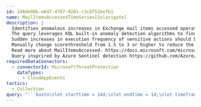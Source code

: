 ```yaml
---
id: 148de00b-e647-4767-9201-c3cbf51befb1
name: MailItemsAccessedTimeSeries[Solarigate]
description: |
  Identifies anomalous increases in Exchange mail items accessed operations.
  The query leverages KQL built-in anomaly detection algorithms to find large deviations from baseline patterns.
  Sudden increases in execution frequency of sensitive actions should be further investigated for malicious activity.
  Manually change scorethreshold from 1.5 to 3 or higher to reduce the noise based on outliers flagged from the query criteria.
  Read more about MailItemsAccessed- https://docs.microsoft.com/microsoft-365/compliance/advanced-audit?view=o365-worldwide#mailitemsaccessed
  Query insprired by Azure Sentinel detection https://github.com/Azure/Azure-Sentinel/blob/master/Detections/OfficeActivity/MailItemsAccessedTimeSeries.yaml
requiredDataConnectors:
  - connectorId: MicrosoftThreatProtection
    dataTypes:
      - CloudAppEvents
tactics:
  - Collection
query: "```kusto\nlet starttime = 14d;\nlet endtime = 1d;\nlet timeframe = 1h;\nlet scorethreshold = 1.5;\nlet percentthreshold = 50;\n// Preparing the time series data aggregated hourly count of MailItemsAccessd Operation in the form of multi-value array to use with time series anomaly function.\nlet TimeSeriesData =\n    CloudAppEvents \n    | where Timestamp   between (startofday(ago(starttime))..startofday(ago(endtime)))\n    | where ActionType =~ \"MailItemsAccessed\"\n    | where Application has \"Exchange\"\n    | extend RawEventData = parse_json(RawEventData)\n    | where RawEventData.ResultStatus == \"Succeeded\"  \n    | project Timestamp, ActionType, RawEventData.MailboxOwnerUPN    \n    | make-series Total=count() on Timestamp from startofday(ago(starttime)) to startofday(ago(endtime)) step timeframe;\nlet TimeSeriesAlerts =\n  TimeSeriesData\n  | extend (anomalies, score, baseline) = series_decompose_anomalies(Total, scorethreshold, -1, 'linefit')\n  | mv-expand Total to typeof(double), Timestamp to typeof(datetime), anomalies to typeof(double), score to typeof(double), baseline to typeof(long)\n  | where anomalies > 0\n  | project Timestamp, Total, baseline, anomalies, score;\n  // Joining the flagged outlier from the previous step with the original dataset to present contextual information\n  // during the anomalyhour to analysts to conduct investigation or informed decisions.\n  TimeSeriesAlerts | where Timestamp > ago(2d)  \n  // Join against base logs since specified timeframe to retrive records associated with the hour of anomoly\n  | join (\n      CloudAppEvents \n        | where Timestamp > ago(2d)\n        | where ActionType =~ \"MailItemsAccessed\"\n        | where Application has \"Exchange\"\n        | extend RawEventData = parse_json(RawEventData)\n        | where RawEventData.ResultStatus == \"Succeeded\"  \n  ) on Timestamp\n```"
---
```


